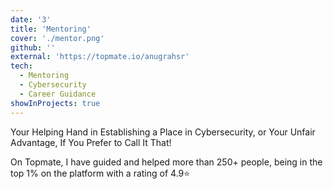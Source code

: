 ```yaml
---
date: '3'
title: 'Mentoring'
cover: './mentor.png'
github: ''
external: 'https://topmate.io/anugrahsr'
tech:
  - Mentoring
  - Cybersecurity
  - Career Guidance
showInProjects: true
---
```


Your Helping Hand in Establishing a Place in Cybersecurity, or Your Unfair Advantage, If You Prefer to Call It That!

On Topmate, I have guided and helped more than 250+ people, being in the top 1% on the platform with a rating of 4.9⭐
